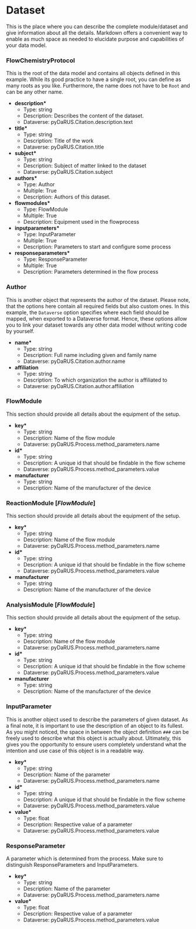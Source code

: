 # Dataset

This is the place where you can describe the complete module/dataset and give information about all the details. Markdown offers a convenient way to enable as much space as needed to elucidate purpose and capabilities of your data model.

### FlowChemistryProtocol

This is the root of the data model and contains all objects defined in this example. While its good practice to have a single root, you can define as many roots as you like. Furthermore, the name does not have to be ```Root``` and can be any other name.

- __description*__
  - Type: string
  - Description: Describes the content of the dataset.
  - Dataverse: pyDaRUS.Citation.description.text
- __title*__
  - Type: string
  - Description: Title of the work
  - Dataverse: pyDaRUS.Citation.title
- __subject*__
  - Type: string
  - Description: Subject of matter linked to the dataset
  - Dataverse: pyDaRUS.Citation.subject
- __authors*__
  - Type: Author
  - Multiple: True
  - Description: Authors of this dataset.
- __flowmodules*__
  - Type: FlowModule
  - Multiple: True
  - Description: Equipment used in the flowprocess
- __inputparameters*__
  - Type: InputParameter
  - Multiple: True
  - Description: Parameters to start and configure some process
- __responseparameters*__
  - Type: ResponseParameter 
  - Multiple: True
  - Description: Parameters determined in the flow process

### Author

This is another object that represents the author of the dataset. Please note, that the options here contain all required fields but also custom ones. In this example, the ```Dataverse``` option specifies where each field should be mapped, when exported to a Dataverse format. Hence, these options allow you to link your dataset towards any other data model without writing code by yourself.

- __name*__
  - Type: string
  - Description: Full name including given and family name
  - Dataverse: pyDaRUS.Citation.author.name
- __affiliation__
  - Type: string
  - Description: To which organization the author is affiliated to
  - Dataverse: pyDaRUS.Citation.author.affiliation
  
### FlowModule

This section should provide all details about the equipment of the setup.

- __key*__
  - Type: string
  - Description: Name of the flow module
  - Dataverse: pyDaRUS.Process.method_parameters.name
- __id*__
  - Type: string
  - Description: A unique id that should be findable in the flow scheme
  - Dataverse: pyDaRUS.Process.method_parameters.value
- __manufacturer__
  - Type: string
  - Description: Name of the manufacturer of the device


### ReactionModule [_FlowModule_]

This section should provide all details about the equipment of the setup.

- __key*__
  - Type: string
  - Description: Name of the flow module
  - Dataverse: pyDaRUS.Process.method_parameters.name
- __id*__
  - Type: string
  - Description: A unique id that should be findable in the flow scheme
  - Dataverse: pyDaRUS.Process.method_parameters.value
- __manufacturer__
  - Type: string
  - Description: Name of the manufacturer of the device


### AnalysisModule [_FlowModule_]

This section should provide all details about the equipment of the setup.

- __key*__
  - Type: string
  - Description: Name of the flow module
  - Dataverse: pyDaRUS.Process.method_parameters.name
- __id*__
  - Type: string
  - Description: A unique id that should be findable in the flow scheme
  - Dataverse: pyDaRUS.Process.method_parameters.value
- __manufacturer__
  - Type: string
  - Description: Name of the manufacturer of the device

### InputParameter

This is another object used to describe the parameters of given dataset. As a final note, it is important to use the description of an object to its fullest. As you might noticed, the space in between the object definition ```###``` can be freely used to describe what this object is actually about. Ultimately, this gives you the opportunity to ensure users completely understand what the intention and use case of this object is in a readable way.

- __key*__
  - Type: string
  - Description: Name of the parameter
  - Dataverse: pyDaRUS.Process.method_parameters.name
- __id*__
  - Type: string
  - Description: A unique id that should be findable in the flow scheme
  - Dataverse: pyDaRUS.Process.method_parameters.value
- __value*__
  - Type: float
  - Description: Respective value of a parameter
  - Dataverse: pyDaRUS.Process.method_parameters.value


### ResponseParameter

A parameter which is determined from the process. Make sure to distinguish ResponseParameters and InputParameters.

- __key*__
  - Type: string
  - Description: Name of the parameter
  - Dataverse: pyDaRUS.Process.method_parameters.name
- __value*__
  - Type: float
  - Description: Respective value of a parameter
  - Dataverse: pyDaRUS.Process.method_parameters.value

